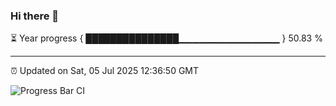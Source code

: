 ### Hi there 👋

⏳ Year progress { ███████████████▁▁▁▁▁▁▁▁▁▁▁▁▁▁▁ } 50.83 %

---

⏰ Updated on Sat, 05 Jul 2025 12:36:50 GMT

![Progress Bar CI](https://github.com/liununu/liununu/workflows/Progress%20Bar%20CI/badge.svg)
